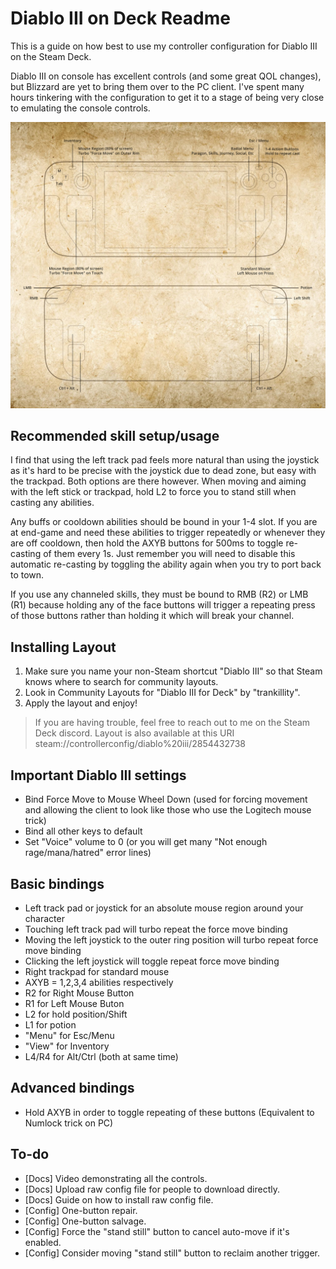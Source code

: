 # Diablo III on Deck Readme
This is a guide on how best to use my controller configuration for Diablo III on the Steam Deck.

Diablo III on console has excellent controls (and some great QOL changes), but Blizzard are yet to bring them over to the PC client. I've spent many hours tinkering with the configuration to get it to a stage of being very close to emulating the console controls.

[![Full Layout](images/layout.png "Full Layout")](https://raw.githubusercontent.com/trankillity/deck_diablo3/main/images/layout.png)

## Recommended skill setup/usage
I find that using the left track pad feels more natural than using the joystick as it's hard to be precise with the joystick due to dead zone, but easy with the trackpad. Both options are there however. When moving and aiming with the left stick or trackpad, hold L2 to force you to stand still when casting any abilities.

Any buffs or cooldown abilities should be bound in your 1-4 slot. If you are at end-game and need these abilities to trigger repeatedly or whenever they are off cooldown, then hold the AXYB buttons for 500ms to toggle re-casting of them every 1s. Just remember you will need to disable this automatic re-casting by toggling the ability again when you try to port back to town.

If you use any channeled skills, they must be bound to RMB (R2) or LMB (R1) because holding any of the face buttons will trigger a repeating press of those buttons rather than holding it which will break your channel.

## Installing Layout
<!-- ##### Easy option -->
1. Make sure you name your non-Steam shortcut "Diablo III" so that Steam knows where to search for community layouts.
1. Look in Community Layouts for "Diablo III for Deck" by "trankillity".
1. Apply the layout and enjoy!
<!-- ##### Harder option
1. Paste this URL into a browser in desktop mode on your Steam Deck - 
1.  -->
> If you are having trouble, feel free to reach out to me on the Steam Deck discord. Layout is also available at this URI steam://controllerconfig/diablo%20iii/2854432738

## Important Diablo III settings
* Bind Force Move to Mouse Wheel Down (used for forcing movement and allowing the client to look like those who use the Logitech mouse trick)
* Bind all other keys to default
* Set "Voice" volume to 0 (or you will get many "Not enough rage/mana/hatred" error lines)

## Basic bindings
* Left track pad or joystick for an absolute mouse region around your character
* Touching left track pad will turbo repeat the force move binding
* Moving the left joystick to the outer ring position will turbo repeat force move binding
* Clicking the left joystick will toggle repeat force move binding
* Right trackpad for standard mouse
* AXYB = 1,2,3,4 abilities respectively
* R2 for Right Mouse Button
* R1 for Left Mouse Buton
* L2 for hold position/Shift
* L1 for potion
* "Menu" for Esc/Menu
* "View" for Inventory
* L4/R4 for Alt/Ctrl (both at same time)

## Advanced bindings
* Hold AXYB in order to toggle repeating of these buttons (Equivalent to Numlock trick on PC)

## To-do
* [Docs] Video demonstrating all the controls.
* [Docs] Upload raw config file for people to download directly.
* [Docs] Guide on how to install raw config file.
* [Config] One-button repair.
* [Config] One-button salvage.
* [Config] Force the "stand still" button to cancel auto-move if it's enabled.
* [Config] Consider moving "stand still" button to reclaim another trigger.
